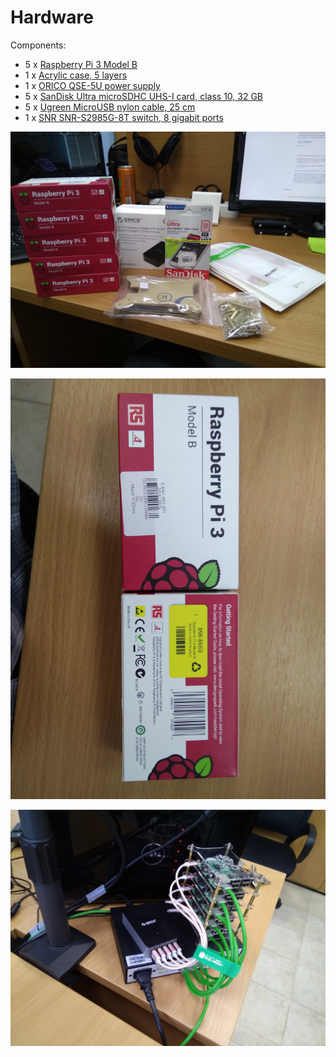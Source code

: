 # Hardware

Components:

* 5 x [Raspberry Pi 3 Model B](https://ru.aliexpress.com/item/In-stock-original-RS-made-in-the-uk-raspberry-pi-3-model-B-board-with-wifi/32691965709.html)
* 1 x [Acrylic case, 5 layers](https://ru.aliexpress.com/item/Raspberry-Pi-3-model-B-Acrylic-Clear-Case-5-layer-Transparent-Shell-Acrylic-Enclosure-Box/32651224612.html)
* 1 x [ORICO QSE-5U power supply](https://ru.aliexpress.com/item/ORICO-UC5P-GY-5-Port-Micro-USB-charger-40W-Smart-Supercharger-for-Iphone-Ipad-Samsung-Gray/32357277804.html)
* 5 x [SanDisk Ultra microSDHC UHS-I card, class 10, 32 GB](https://www.citilink.ru/catalog/computers_and_notebooks/media/flashcards/1008942/)
* 5 x [Ugreen MicroUSB nylon cable, 25 cm](https://ru.aliexpress.com/item/Ugreen-5V2A-Micro-USB-Cable-Metal-Nylon-Braided-Wire-USB-Charger-Sync-Data-Cable-for-Samsung/32755920140.html)
* 1 x [SNR SNR-S2985G-8T switch, 8 gigabit ports](https://shop.nag.ru/catalog/04963.SNR/19911.Kommutatory-dostupa-GigabitEthernet/17635.SNR-S2985G-8T)

![](img/hardware/2018-06-01_08-45-51.jpg)

![](img/hardware/2018-06-01_09-01-13.jpg)

![](img/hardware/2018-06-01_14-03-54.jpg)
